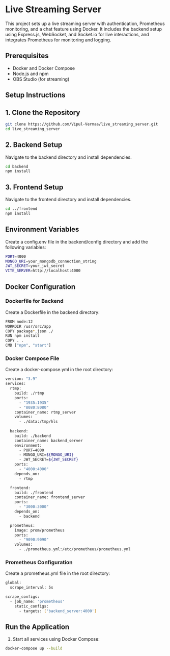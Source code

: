 # Live Streaming Server 

This project sets up a live streaming server with authentication, Prometheus monitoring, and a chat feature using Docker. It includes the backend setup using Express.js, WebSocket, and Socket.io for live interactions, and integrates Prometheus for monitoring and logging.

## Prerequisites

- Docker and Docker Compose
- Node.js and npm
- OBS Studio (for streaming)



## Setup Instructions
## 1. Clone the Repository 

```bash
git clone https://github.com/Vipul-Vermaa/live_streaming_server.git
cd live_streaming_server
```

## 2. Backend Setup
Navigate to the backend directory and install dependencies.

```bash
cd backend
npm install
```

## 3. Frontend Setup
Navigate to the frontend directory and install dependencies.
```bash
cd ../frontend
npm install
```
## Environment Variables
Create a config.env file in the backend/config directory and add the following variables:

```bash
PORT=4000
MONGO_URI=your_mongodb_connection_string
JWT_SECRET=your_jwt_secret
VITE_SERVER=http://localhost:4000
```
## Docker Configuration
### Dockerfile for Backend
Create a Dockerfile in the backend directory:

```bash
FROM node:12
WORKDIR /usr/src/app
COPY package*.json ./
RUN npm install
COPY . .
CMD ["npm", "start"]
```
### Docker Compose File
Create a docker-compose.yml in the root directory:
```bash
version: "3.9"
services:
  rtmp:
    build: ./rtmp
    ports:
      - "1935:1935"
      - "8080:8080"
    container_name: rtmp_server
    volumes:
      - ./data:/tmp/hls
  
  backend:
    build: ./backend
    container_name: backend_server
    environment:
      - PORT=4000
      - MONGO_URI=${MONGO_URI}
      - JWT_SECRET=${JWT_SECRET}
    ports:
      - "4000:4000"
    depends_on:
      - rtmp

  frontend:
    build: ./frontend
    container_name: frontend_server
    ports:
      - "3000:3000"
    depends_on:
      - backend

  prometheus:
    image: prom/prometheus
    ports:
      - "9090:9090"
    volumes:
      - ./prometheus.yml:/etc/prometheus/prometheus.yml
```
### Prometheus Configuration
Create a prometheus.yml file in the root directory:
```bash
global:
  scrape_interval: 5s

scrape_configs:
  - job_name: 'prometheus'
    static_configs:
      - targets: ['backend_server:4000']
```
## Run the Application
1. Start all services using Docker Compose:
```bash 
docker-compose up --build
```